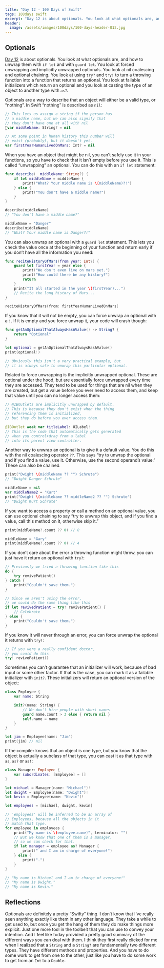 ```yaml
---
title: "Day 12 - 100 Days of Swift"
tags: 100days swift
excerpt: "Day 12 is about optionals. You look at what optionals are, and how to unwrap them with `if let` and with `guard let`. You look at forced unwrapping and implicitly unwrapped optionals."
header:
  image: /assets/images/100days/100-days-header-012.jpg
---
```

## Optionals
[Day 12](https://www.hackingwithswift.com/100/12) is about optionals. You look at what optionals are, and how to unwrap them with `if let` and with `guard let`. You look at forced unwrapping and implicitly unwrapped optionals. You look at nil coalescing and optional chaining. You look at using `try?` and `try!` to turn a throwing function into a function that returns an optional. You look at failable initializers which return an optional and you look at casting the type of an object to another type with `as?`.

Optionals are a way to describe that an object will either be a valid type, or “nothing”. In Swift “nothing” is described as `nil`:
```swift
// This lets us assign a string if the person has
// a middle name, but we can also signify that
// they don't have one at all with nil
var middleName: String? = nil

// At some point in human history this number will
// exist (probably), but it doesn't yet.
var firstYearHumanLivedOnMars: Int? = nil
```

When you have an object that might be nil, you can’t safely use it in your functions, so you have to check that it isn’t empty before you use it. This is called “unwrapping” an optional. You can do this with an `if let` statement:
```swift
func describe(_ middleName: String?) {
    if let middleName = middleName {
        print("What? Your middle name is \(middleName)?!")
    } else {
        print("You don't have a middle name?")
    }
}

describe(middleName)
// "You don't have a middle name?"

middleName = "Danger"
describe(middleName)
// "What? Your middle name is Danger?!"
```

You can also unwrap an optional with a `guard let` statement. This lets you check the value once at the beginning of your function and return early if you don’t have all the information you need:
```swift
func reciteHistoryOfMars(from year: Int?) {
    guard let firstYear = year else {
        print("We don't even live on mars yet.")
        print("How could there be any history?")
        return
    }
    print("It all started in the year \(firstYear)...")
    // Recite the long history of Mars...
}

reciteHistoryOfMars(from: firstYearHumanLivedOnMars)
```

If you know that it will not be empty, you can force unwrap an optional with a `!`. If it is empty and you force unwrap it, your code will crash though:
```swift
func getAnOptionalThatAlwaysHasAValue() -> String? {
    return "Optional"
}

let optional = getAnOptionalThatAlwaysHasAValue()
print(optional!)

// Obviously this isn't a very practical example, but
// it is always safe to unwrap this particular optional.

```

Related to force unwrapping is the implicitly unwrapped optional. These are optional under the hood, but are essentially force unwrapped every time they are accessed. They tend to be used for things that are nil when they are created, but get a value before you ever need to access them, and keep that value until you can no longer access them:
```swift
// @IBOutlets are implicitly unwrapped by default.
// This is because they don't exist when the thing
// referencing them is initialized,
// but they do before you ever access them.

@IBOutlet weak var titleLabel: UILabel!
// This is the code that automatically gets generated
// when you control+drag from a label
// into its parent view controller.
```

Another way to unwrap an optional is to give it a default value. You do this with the nil coalescing operator `??`. This says “try to unwrap the optional and if you find a value, use it. Otherwise, use the second operand’s value.” These can also be chained:
```swift
print("Dwight \(middleName ?? "") Schrute")
// "Dwight Danger Schrute"

middleName = nil
var middleName2 = "Kurt"
print("Dwight \(middleName ?? middleName2 ?? "") Schrute")
// "Dwight Kurt Schrute"
```

If you want to access a property or call a method on an optional value, you can use optional chaining to say “try to unwrap this object, and if you find a value, call this method on it, otherwise skip it.”
```swift
print(middleName?.count ?? 0) // 0

middleName = "Gary"
print(middleName?.count ?? 0) // 4
```

If you don’t care about the error a throwing function might throw, you can just have it return an optional with `try?`:
```swift
// Previously we tried a throwing function like this
do {
    try revivePatient()
} catch {
    print("Couldn't save them.")
}

// Since we aren't using the error,
// we could do the same thing like this
if let revivedPatient = try? revivePatient() {
    // Celebrate
} else {
    print("Couldn't save them.")
}
```

If you know it will never through an error, you can force unwrap the optional it returns with `try!`:
```swift
// If you were a really confident doctor,
// you could do this
try! revivePatient()
```

Sometimes you can’t guarantee that an initializer will work, because of bad input or some other factor. If that is the case, you can mark it as a failable initializer with `init?`. These initializers will return an optional version of the object:
```swift
class Employee {
    var name: String

    init?(name: String) {
        // We don't hire people with short names
        guard name.count > 3 else { return nil }
        self.name = name
    }
}

let jim = Employee(name: "Jim")
print(jim) // nil
```

If the compiler knows that an object is one type, but you know that the object is actually a subclass of that type, you can cast it as that type with `as`, `as?` or `as!`:
```swift
class Manager: Employee {
    var subordinates: [Employee] = []
}

let michael = Manager(name: "Michael")!
let dwight = Employee(name: "Dwight")!
let kevin = Employee(name: "Kevin")!

let employees = [michael, dwight, kevin]

// 'employees' will be inferred to be an array of
// Employees, because all the objects in it
// match that type.
for employee in employees {
    print("My name is \(employee.name)", terminator: "")
    // But we know that one of them is a manager,
    // so we can check for that.
    if let manager = employee as? Manager {
        print(" and I am in charge of everyone!")
    } else {
        print(".")
    }
}

// "My name is Michael and I am in charge of everyone!"
// "My name is Dwight."
// "My name is Kevin."
```

## Reflections
Optionals are definitely a pretty “Swifty” thing. I don’t know that I’ve really seen anything exactly like them in any other language. They take a while to get used to, but once you get the hang of them they do make things more explicit. Just one more tool in the toolbelt that you can use to convey your intention. And I feel like today provided a pretty good summary of the different ways you can deal with them. I think they first really clicked for me when I realized that a `String` and a `String?` are fundamentally two different types. They have different methods and properties. And you have to do some work to get from one to the other, just like you have to do some work to get from an `Int` to a `Double`.
